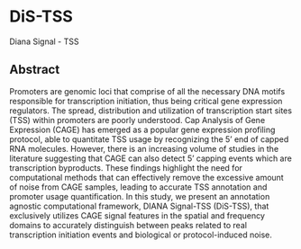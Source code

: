 # DiS-TSS
Diana Signal - TSS

## Abstract
Promoters are genomic loci that comprise of all the necessary DNA motifs responsible for transcription initiation, thus being critical gene expression regulators. The spread, distribution and utilization of transcription start sites (TSS) within promoters  are poorly understood. Cap Analysis of Gene Expression (CAGE) has emerged as a popular gene expression profiling protocol, able to quantitate TSS usage by recognizing the 5’ end of capped RNA molecules. However, there is an increasing volume of studies in the literature suggesting that CAGE can also detect 5’ capping events which are transcription byproducts. These findings highlight the need for computational methods that can effectively remove the excessive amount of noise from CAGE samples, leading to accurate TSS annotation and promoter usage quantification. In this study, we present an annotation agnostic computational framework, DIANA Signal-TSS (DiS-TSS), that exclusively utilizes CAGE signal features in the spatial and frequency domains to accurately distinguish between peaks related to real transcription initiation events and biological or protocol-induced noise. 

